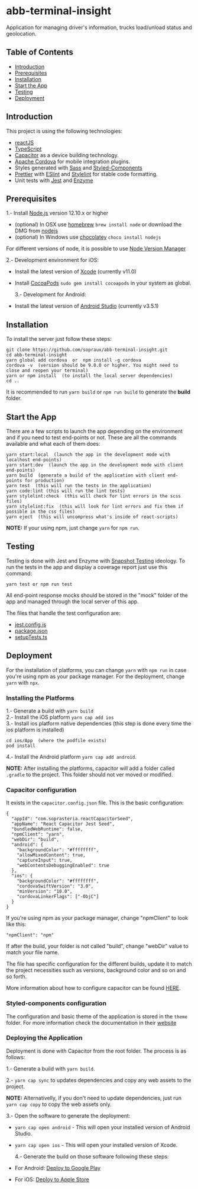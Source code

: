 # abb-terminal-insight

Application for managing driver's information, trucks load/unload status and geolocation.

## Table of Contents

- [Introduction](#introduction)
- [Prerequisites](#prerequisites)
- [Installation](#installation)
- [Start the App](#start-the-app)
- [Testing](#testing)
- [Deployment](#deployment)

## Introduction

This project is using the following technologies:

- [reactJS](https://reactjs.org/)
- [TypeScript](https://www.typescriptlang.org/)
- [Capacitor](https://capacitor.ionicframework.com) as a device building technology.
- [Apache Cordova](https://cordova.apache.org/) for mobile integration plugins.
- Styles generated with [Sass](http://sass-lang.com/) and [Styled-Components](https://www.styled-components.com/)
- [Prettier](https://prettier.io/) with [ESlint](https://eslint.org/) and [Stylelint](https://stylelint.io/user-guide/cli) for stable code formatting.
- Unit tests with [Jest](https://jestjs.io/) and [Enzyme](https://airbnb.io/enzyme/)

## Prerequisites

1.- Install [Node.js](http://nodejs.org) version 12.10.x or higher

- (optional) In OSX use [homebrew](http://brew.sh) `brew install node` or download the DMG from [nodejs](https://nodejs.org/es/)
- (optional) In Windows use [chocolatey](https://chocolatey.org/) `choco install nodejs`

For different versions of node, it is possible to use [Node Version Manager](https://github.com/creationix/nvm)

2.- Development environment for iOS:

- Install the latest version of [Xcode](https://developer.apple.com/xcode/) (currently v11.0)
- Install [CocoaPods](https://cocoapods.org/) `sudo gem install cocoapods` in your system as global.

  3.- Development for Android:

- Install the latest version of [Android Studio](https://developer.android.com/studio) (currently v3.5.1)

## Installation

To install the server just follow these steps:

```
git clone https://github.com/sopraux/abb-terminal-insight.git
cd abb-terminal-insight
yarn global add cordova  or  npm install -g cordova
cordova -v  (version should be 9.0.0 or higher. You might need to close and reopen your terminal)
yarn or npm install  (to install the local server dependencies)
cd ..
```

It is recommended to run `yarn build` or `npm run build` to generate the **build** folder.

## Start the App

There are a few scripts to launch the app depending on the environment and if you need to test end-points or not.
These are all the commands available and what each of them does:

```
yarn start:local  (launch the app in the development mode with localhost end-points)
yarn start:dev  (launch the app in the development mode with client end-points)
yarn build  (generate a build of the application with client end-points for production)
yarn test  (this will run the tests in the application)
yarn code:lint (this will run the lint tests)
yarn stylelint:check  (this will check for lint errors in the scss files)
yarn stylelint:fix  (this will look for lint errors and fix them if possible in the css files)
yarn eject  (this will uncompress what's inside of react-scripts)
```

**NOTE:** If your using npm, just change `yarn` for `npm run`.

## Testing

Testing is done with Jest and Enzyme with [Snapshot Testing](https://jestjs.io/docs/en/snapshot-testing) ideology.
To run the tests in the app and display a coverage report just use this command:

```
yarn test or npm run test
```

All end-point response mocks should be stored in the "mock" folder of the app and managed through the local server of this app.

The files that handle the test configuration are:

- [jest.config.js](https://github.com/sopraux/react-capacitor-seed/blob/master-seed-ts/client/jest.config.js)
- [package.json](https://github.com/sopraux/react-capacitor-seed/blob/master-seed-ts/client/package.json)
- [setupTests.ts](https://github.com/sopraux/react-capacitor-seed/blob/master-seed-ts/client/src/setupTests.ts)

## Deployment

For the installation of platforms, you can change `yarn` with `npm run` in case you're using npm as your package manager.
For the deployment, change `yarn` with `npx`.

### Installing the Platforms

1.- Generate a build with `yarn build`\
2.- Install the iOS platform `yarn cap add ios`\
3.- Install ios platform native dependencies (this step is done every time the ios platform is installed)

```
cd ios/App  (where the podfile exists)
pod install
```

4.- Install the Android platform `yarn cap add android`.

**NOTE:** After installing the platforms, capacitor will add a folder called `.gradle` to the project. This folder should not ver moved or modified.

### Capacitor configuration

It exists in the `capacitor.config.json` file. This is the basic configuration:

```
{
  "appId": "com.soprasteria.reactCapacitorSeed",
  "appName": "React Capacitor Jest Seed",
  "bundledWebRuntime": false,
  "npmClient": "yarn",
  "webDir": "build",
  "android": {
    "backgroundColor": "#ffffffff",
    "allowMixedContent": true,
    "captureInput": true,
    "webContentsDebuggingEnabled": true
  },
  "ios": {
    "backgroundColor": "#ffffffff",
    "cordovaSwiftVersion": "3.0",
    "minVersion": "10.0",
    "cordovaLinkerFlags": ["-ObjC"]
  }
}
```

If you're using npm as your package manager, change "npmClient" to look like this:

```
"npmClient": "npm"
```

If after the build, your folder is not called "build", change "webDir" value to match your file name.

The file has specific configuration for the different builds, update it to match the project necessities such as versions, background color and so on and so forth.

More information about how to configure capacitor can be found [HERE](https://capacitor.ionicframework.com/docs/basics/configuring-your-app/).

### Styled-components configuration

The configuration and basic theme of the application is stored in the `theme` folder.
For more information check the documentation in their [website](https://www.styled-components.com/)

### Deploying the Application

Deployment is done with Capacitor from the root folder. The process is as follows:

1.- Generate a build with `yarn build`.

2.- `yarn cap sync` to updates dependencies and copy any web assets to the project.

**NOTE:** Alternativelly, if you don't need to update dependencies, just run `yarn cap copy` to copy the web assets only.

3.- Open the software to generate the deployment:

- `yarn cap open android` - This will open your installed version of Android Studio.
- `yarn cap open ios` - This will open your installed version of Xcode.

  4.- Generate the build on those software following these steps:

- For Android: [Deploy to Google Play](https://www.joshmorony.com/deploying-capacitor-applications-to-android-development-distribution/)
- For iOS: [Deploy to Apple Store](https://www.joshmorony.com/deploying-capacitor-applications-to-ios-development-distribution/)
